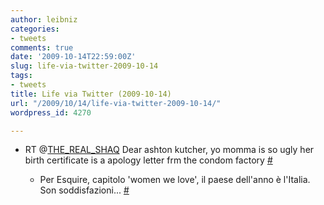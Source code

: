 ```yaml
---
author: leibniz
categories:
- tweets
comments: true
date: '2009-10-14T22:59:00Z'
slug: life-via-twitter-2009-10-14
tags:
- tweets
title: Life via Twitter (2009-10-14)
url: "/2009/10/14/life-via-twitter-2009-10-14/"
wordpress_id: 4270

---
```

* RT @[THE_REAL_SHAQ](https://twitter.com/THE_REAL_SHAQ) Dear ashton kutcher, yo momma is so ugly her birth certificate is a apology letter frm the condom factory [#](https://twitter.com/leibniz/statuses/4856440704)

	
  * Per Esquire, capitolo 'women we love', il paese dell'anno è l'Italia. Son soddisfazioni... [#](https://twitter.com/leibniz/statuses/4867374687)


